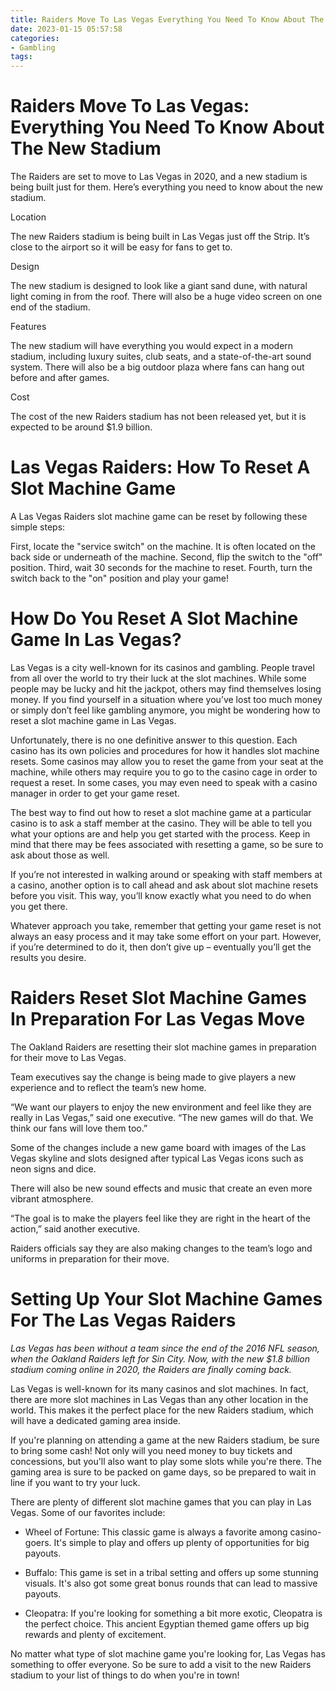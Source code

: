 ```yaml
---
title: Raiders Move To Las Vegas Everything You Need To Know About The New Stadium
date: 2023-01-15 05:57:58
categories:
- Gambling
tags:
---
```



#  Raiders Move To Las Vegas: Everything You Need To Know About The New Stadium

The Raiders are set to move to Las Vegas in 2020, and a new stadium is being built just for them. Here’s everything you need to know about the new stadium.

Location

The new Raiders stadium is being built in Las Vegas just off the Strip. It’s close to the airport so it will be easy for fans to get to.

Design

The new stadium is designed to look like a giant sand dune, with natural light coming in from the roof. There will also be a huge video screen on one end of the stadium.

Features

The new stadium will have everything you would expect in a modern stadium, including luxury suites, club seats, and a state-of-the-art sound system. There will also be a big outdoor plaza where fans can hang out before and after games.

 Cost

The cost of the new Raiders stadium has not been released yet, but it is expected to be around $1.9 billion.

#  Las Vegas Raiders: How To Reset A Slot Machine Game

A Las Vegas Raiders slot machine game can be reset by following these simple steps:

First, locate the "service switch" on the machine. It is often located on the back side or underneath of the machine. Second, flip the switch to the "off" position. Third, wait 30 seconds for the machine to reset. Fourth, turn the switch back to the "on" position and play your game!

#  How Do You Reset A Slot Machine Game In Las Vegas? 

Las Vegas is a city well-known for its casinos and gambling. People travel from all over the world to try their luck at the slot machines. While some people may be lucky and hit the jackpot, others may find themselves losing money. If you find yourself in a situation where you’ve lost too much money or simply don’t feel like gambling anymore, you might be wondering how to reset a slot machine game in Las Vegas.

Unfortunately, there is no one definitive answer to this question. Each casino has its own policies and procedures for how it handles slot machine resets. Some casinos may allow you to reset the game from your seat at the machine, while others may require you to go to the casino cage in order to request a reset. In some cases, you may even need to speak with a casino manager in order to get your game reset.

The best way to find out how to reset a slot machine game at a particular casino is to ask a staff member at the casino. They will be able to tell you what your options are and help you get started with the process. Keep in mind that there may be fees associated with resetting a game, so be sure to ask about those as well.

If you’re not interested in walking around or speaking with staff members at a casino, another option is to call ahead and ask about slot machine resets before you visit. This way, you’ll know exactly what you need to do when you get there. 

Whatever approach you take, remember that getting your game reset is not always an easy process and it may take some effort on your part. However, if you’re determined to do it, then don’t give up – eventually you’ll get the results you desire.

#  Raiders Reset Slot Machine Games In Preparation For Las Vegas Move

The Oakland Raiders are resetting their slot machine games in preparation for their move to Las Vegas.

Team executives say the change is being made to give players a new experience and to reflect the team’s new home.

“We want our players to enjoy the new environment and feel like they are really in Las Vegas,” said one executive. “The new games will do that. We think our fans will love them too.”

Some of the changes include a new game board with images of the Las Vegas skyline and slots designed after typical Las Vegas icons such as neon signs and dice.

There will also be new sound effects and music that create an even more vibrant atmosphere.

“The goal is to make the players feel like they are right in the heart of the action,” said another executive.

Raiders officials say they are also making changes to the team’s logo and uniforms in preparation for their move.

#  Setting Up Your Slot Machine Games For The Las Vegas Raiders

_Las Vegas has been without a team since the end of the 2016 NFL season, when the Oakland Raiders left for Sin City. Now, with the new $1.8 billion stadium coming online in 2020, the Raiders are finally coming back._

Las Vegas is well-known for its many casinos and slot machines. In fact, there are more slot machines in Las Vegas than any other location in the world. This makes it the perfect place for the new Raiders stadium, which will have a dedicated gaming area inside.

If you're planning on attending a game at the new Raiders stadium, be sure to bring some cash! Not only will you need money to buy tickets and concessions, but you'll also want to play some slots while you're there. The gaming area is sure to be packed on game days, so be prepared to wait in line if you want to try your luck.

There are plenty of different slot machine games that you can play in Las Vegas. Some of our favorites include:

- Wheel of Fortune: This classic game is always a favorite among casino-goers. It's simple to play and offers up plenty of opportunities for big payouts.

- Buffalo: This game is set in a tribal setting and offers up some stunning visuals. It's also got some great bonus rounds that can lead to massive payouts.

- Cleopatra: If you're looking for something a bit more exotic, Cleopatra is the perfect choice. This ancient Egyptian themed game offers up big rewards and plenty of excitement.

No matter what type of slot machine game you're looking for, Las Vegas has something to offer everyone. So be sure to add a visit to the new Raiders stadium to your list of things to do when you're in town!